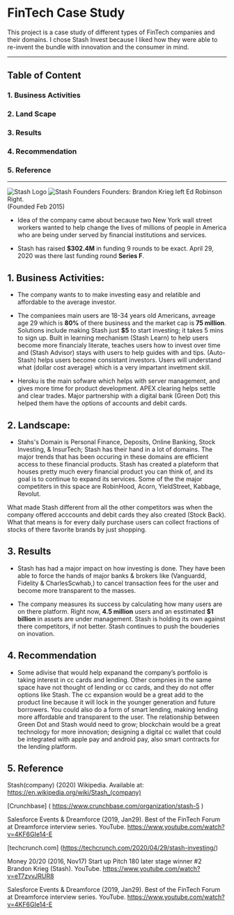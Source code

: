  # FinTech Case Study 
 This project is a case study of different types of FinTech companies and their domains. I chose Stash Invest because I liked how they were able to re-invent the bundle with innovation and the consumer in mind. 




___
## Table of Content 

### 1. Business Activities 
### 2. Land Scape 
### 3. Results
### 4. Recommendation
### 5. Reference
____



![Stash Logo](https://cdn.nerdwallet.com/investing/logos/Stash-Logo__Purple.png)
![Stash Founders](https://image.cnbcfm.com/api/v1/image/104032319-BrandonEdPhoto.jpg?v=1529472997&w=1400&h=950) 
Founders: Brandon Krieg left Ed Robinson Right.  
     (Founded Feb 2015) 

* Idea of the company came about because two New York wall street workers wanted to help change the lives of millions of people in America who are being under served by financial institutions and services.

* Stash has raised **$302.4M** in funding 9 rounds to be exact. April 29, 2020 was there last funding round **Series F**.

 



## 1. Business Activities: 
* The company wants to to make investing easy and relatible and affordable to the average investor. 

* The companiees main users are 18-34 years old Americans, avreage age 29 which is **80%** of there business and the market cap is **75 million**. Solutions include making Stash just **$5** to start investing; it takes 5 mins to sign up. Built in learning mechanism (Stash Learn) to help users become more financialy literate, teaches users how to invest over time and (Stash Advisor) stays with users to help guides with and tips. (Auto-Stash) helps users become consistant investors.  Users will understand what (dollar cost average) which is a very impartant invetment skill. 
 

* Heroku is the main sofware which helps with server management, and gives more time for product development. 
APEX clearing helps settle and clear trades. 
Major partnership with a digital bank (Green Dot) this helped them have the options of accounts and debit cards.



## 2. Landscape:
 * Stahs's Domain is Personal Finance, Deposits, Online Banking, Stock Investing, & InsurTech; Stash has their hand in a lot of domains. The major trends that has been occuring in these domains are efficient access to these financial products. Stash has created a plateform that houses pretty much every financial product you can think of, and its goal is to continue to expand its services. Some of the the major competiters in this space are RobinHood, Acorn, YieldStreet, Kabbage, Revolut.
 
 What made Stash different from all the other competitors was when the company offered acccounts and debit cards they also created (Stock Back). What that means is for every daily purchase users can collect fractions of stocks of there favorite brands by just shopping.
  
  
  
  
  ## 3. Results 
 * Stash has had a major impact on how investing is done. They have been able to force the hands of major banks & brokers like (Vanguardd, Fidelity & CharlesScwhab,) to cancel transaction fees for the user and become more transparent to the masses.
 
*  The company measures its success by calculating how many users are on there platform. Right now, **4.5 million** users and an esstimated **$1 billion** in assets are under management.  Stash is holding its own against there competitors, if not better. Stash continues to push the bouderies on inovation. 



## 4. Recommendation
* Some adivise that would help expanand the company’s portfolio is taking interest in cc cards and lending. Other compnies in the same space have not thought of lending or cc cards, and they do not offer options like Stash. The cc expansion would be a great add to the product line because it will lock in the younger generation and future borrowers. You could also do a form of smart lending, making lending more affordable and transparent to the user. The relationship between Green Dot and Stash would need to grow; blockchain would be a great technology for more innovation; designing a digital  cc wallet that could be integrated with apple pay and android pay, also smart contracts for the lending platform.  


## 5. Reference

Stash(company) (2020) Wikipedia. Available at: https://en.wikipedia.org/wiki/Stash_(company)

[Crunchbase] ( https://www.crunchbase.com/organization/stash-5 )

Salesforce Events & Dreamforce (2019, Jan29). Best of the FinTech Forum at Dreamforce interview series. YouTube. https://www.youtube.com/watch?v=4KF6GIe14-E

[techcrunch.com] (https://techcrunch.com/2020/04/29/stash-investing/)

Money 20/20 (2016, Nov17) Start up Pitch 180 later stage winner #2 Brandon Krieg (Stash). YouTube. https://www.youtube.com/watch?v=eT7zvvJRUR8 

Salesforce Events & Dreamforce (2019, Jan29). Best of the FinTech Forum at Dreamforce interview series. YouTube. https://www.youtube.com/watch?v=4KF6GIe14-E




